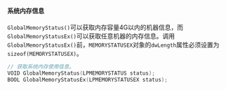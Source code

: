 #### 系统内存信息

`GlobalMemoryStatus()`可以获取内存容量4G以内的机器信息，而`GlobalMemoryStatusEx()`可以获取任意机器的内存信息。调用`GlobalMemoryStatusEx()`前，`MEMORYSTATUSEX`对象的`dwLength`属性必须设置为`sizeof(MEMORYSTATUSEX)`。

```cpp
// 获取系统内存使用信息。
VOID GlobalMemoryStatus(LPMEMORYSTATUS status);
BOOL GlobalMemoryStatusEx(LPMEMORYSTATUSEX status);
```

